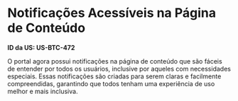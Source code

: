 # Notificações Acessíveis na Página de Conteúdo

**ID da US: US-BTC-472**

O portal agora possui notificações na página de conteúdo que são fáceis de entender por todos os usuários, inclusive por aqueles com necessidades especiais. Essas notificações são criadas para serem claras e facilmente compreendidas, garantindo que todos tenham uma experiência de uso melhor e mais inclusiva.
